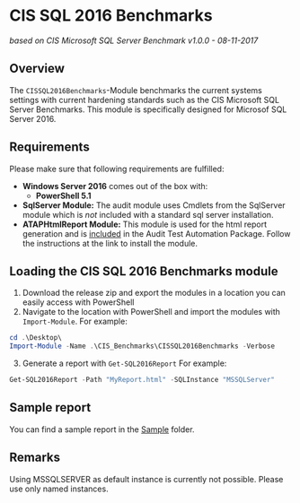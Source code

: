 # CIS SQL 2016 Benchmarks

_based on CIS Microsoft SQL Server Benchmark v1.0.0 - 08-11-2017_

## Overview

The `CISSQL2016Benchmarks`-Module benchmarks the current systems settings with current hardening standards such as the CIS Microsoft SQL Server Benchmarks. This module is specifically designed for Microsof SQL Server 2016.

## Requirements

Please make sure that following requirements are fulfilled:

* **Windows Server 2016** comes out of the box with:
    * **PowerShell 5.1**
* **SqlServer Module:** The audit module uses Cmdlets from the SqlServer module which is *not* included with a standard sql server installation.
* **ATAPHtmlReport Module:** This module is used for the html report generation and is [included](../ATAPHtmlReport) in the Audit Test Automation Package. Follow the instructions at the link to install the module.

## Loading the CIS SQL 2016 Benchmarks module

1. Download the release zip and export the modules in a location you can easily access with PowerShell
2. Navigate to the location with PowerShell and import the modules with `Import-Module`. For example:
```Powershell
cd .\Desktop\
Import-Module -Name .\CIS_Benchmarks\CISSQL2016Benchmarks -Verbose
```
3. Generate a report with `Get-SQL2016Report` For example:
```PowerShell
Get-SQL2016Report -Path "MyReport.html" -SQLInstance "MSSQLServer"
```

## Sample report

You can find a sample report in the [Sample](Sample) folder.

## Remarks

Using MSSQLSERVER as default instance is currently not possible. Please use only named instances.
